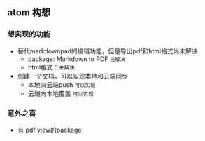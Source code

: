 ## atom 构想
### 想实现的功能
* 替代markdownpad的编辑功能，但是导出pdf和html格式尚未解决
  * package: Markdown to PDF ```已解决```
  * html格式：```未解决```
* 创建一个文档，可以实现本地和云端同步
  * 本地向云端push ```可以实现```
  * 云端向本地覆盖 ```可以实现```


### 意外之喜
* 有 pdf view的package

